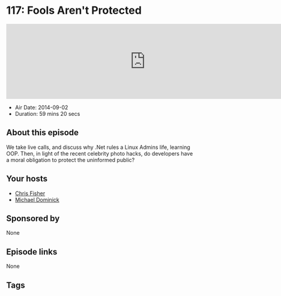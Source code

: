 # 117: Fools Aren't Protected

<iframe src="https://player.fireside.fm/v2/MLf2ZzhC+tJMYP66C?theme=dark" width="740" height="200" frameborder="0" scrolling="no"></iframe>

* Air Date: 2014-09-02
* Duration: 59 mins 20 secs

## About this episode

We take live calls, and discuss why .Net rules a Linux Admins life, learning OOP. Then, in light of the recent celebrity photo hacks, do developers have a moral obligation to protect the uninformed public?

## Your hosts
* [Chris Fisher](https://coder.show/hosts/chrislas)
* [Michael Dominick](https://coder.show/hosts/michael)

## Sponsored by

None



## Episode links

None



## Tags

